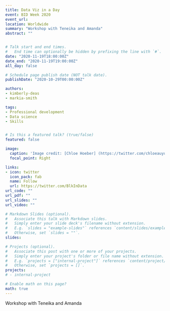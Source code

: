```yaml
---
title: Data Viz in a Day
event: BID Week 2020
event_url: 
location: Worldwide
summary: "Workshop with Teneika and Amanda"
abstract: ""


# Talk start and end times.
#   End time can optionally be hidden by prefixing the line with `#`.
date: "2020-11-19T18:00:00Z"
date_end: "2020-11-19T19:00:00Z"
all_day: false

# Schedule page publish date (NOT talk date).
publishDate: "2020-10-29T00:00:00Z"

authors:
- kimberly-deas
- markia-smith

tags:
- Professional development
- Data science
- Skills


# Is this a featured talk? (true/false)
featured: false

image:
  caption: 'Image credit: [Chloe Hoeber] (https://twitter.com/chloeauyun)'
  focal_point: Right

links:
- icon: twitter
  icon_pack: fab
  name: Follow
  url: https://twitter.com/BlkInData 
url_code: ""
url_pdf: ""
url_slides: ""
url_video: ""

# Markdown Slides (optional).
#   Associate this talk with Markdown slides.
#   Simply enter your slide deck's filename without extension.
#   E.g. `slides = "example-slides"` references `content/slides/example-slides.md`.
#   Otherwise, set `slides = ""`.
slides: 

# Projects (optional).
#   Associate this post with one or more of your projects.
#   Simply enter your project's folder or file name without extension.
#   E.g. `projects = ["internal-project"]` references `content/project/deep-learning/index.md`.
#   Otherwise, set `projects = []`.
projects:
# - internal-project

# Enable math on this page?
math: true
---
```


Workshop with Teneika and Amanda